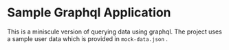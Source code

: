 # Sample Graphql Application

This is a miniscule version of querying data using graphql. The project uses a sample user data which is provided in `mock-data.json` .
